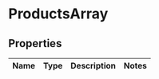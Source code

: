 
# ProductsArray

## Properties
Name | Type | Description | Notes
------------ | ------------- | ------------- | -------------




